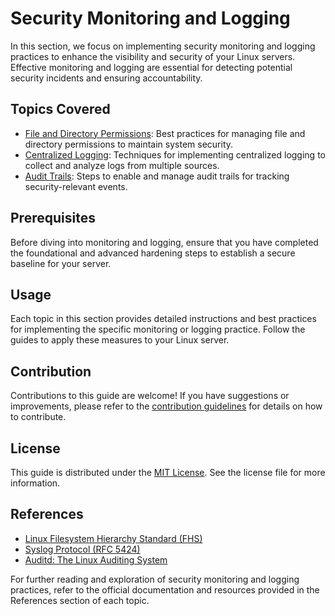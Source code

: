 # Security Monitoring and Logging

In this section, we focus on implementing security monitoring and logging practices to enhance the visibility and security of your Linux servers. Effective monitoring and logging are essential for detecting potential security incidents and ensuring accountability.

## Topics Covered

- [File and Directory Permissions](file_directory_permissions.md): Best practices for managing file and directory permissions to maintain system security.
- [Centralized Logging](centralized_logging.md): Techniques for implementing centralized logging to collect and analyze logs from multiple sources.
- [Audit Trails](audit_trails.md): Steps to enable and manage audit trails for tracking security-relevant events.

## Prerequisites

Before diving into monitoring and logging, ensure that you have completed the foundational and advanced hardening steps to establish a secure baseline for your server.

## Usage

Each topic in this section provides detailed instructions and best practices for implementing the specific monitoring or logging practice. Follow the guides to apply these measures to your Linux server.

## Contribution

Contributions to this guide are welcome! If you have suggestions or improvements, please refer to the [contribution guidelines](../CONTRIBUTING.md) for details on how to contribute.

## License

This guide is distributed under the [MIT License](../LICENSE). See the license file for more information.

## References

- [Linux Filesystem Hierarchy Standard (FHS)](https://refspecs.linuxfoundation.org/FHS_3.0/fhs/index.html)
- [Syslog Protocol (RFC 5424)](https://datatracker.ietf.org/doc/html/rfc5424)
- [Auditd: The Linux Auditing System](https://linux.die.net/man/8/auditd)

For further reading and exploration of security monitoring and logging practices, refer to the official documentation and resources provided in the References section of each topic.
